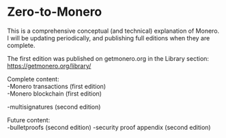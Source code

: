 # Zero-to-Monero

This is a comprehensive conceptual (and technical) explanation of Monero. I will be updating periodically, and publishing full editions when they are complete.

The first edition was published on getmonero.org in the Library section: https://getmonero.org/library/

Complete content:  
-Monero transactions (first edition)  
-Monero blockchain (first edition)

-multisignatures (second edition)

Future content:  
-bulletproofs (second edition)
-security proof appendix (second edition)
